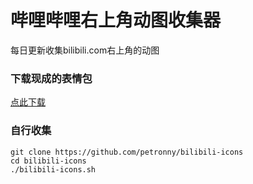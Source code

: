 哔哩哔哩右上角动图收集器
========

每日更新收集bilibili.com右上角的动图

### 下载现成的表情包

[点此下载](https://github.com/petronny/bilibili-icons/archive/master.zip)

### 自行收集

```
git clone https://github.com/petronny/bilibili-icons
cd bilibili-icons
./bilibili-icons.sh
```
